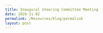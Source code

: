 ```yaml
---
title: Inaugural Steering Committee Meeting
date: 2020-11-02
permalink: /Resources/blog/permalink
layout: post
---
```

